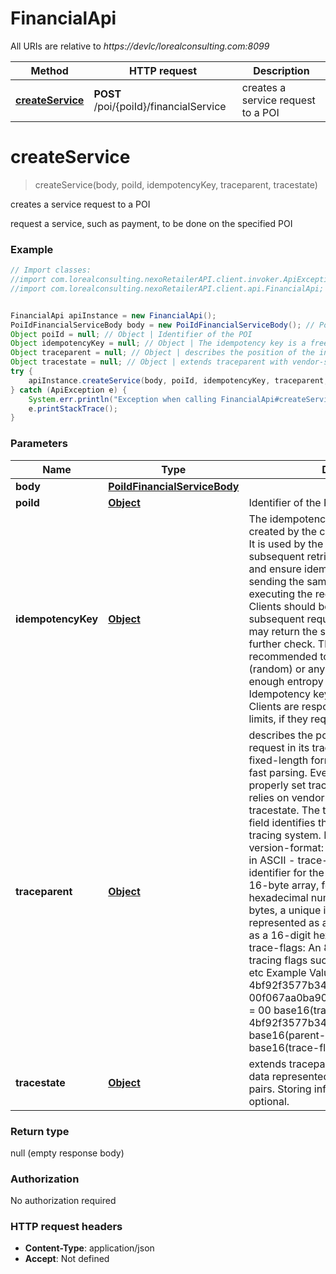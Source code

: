 # FinancialApi

All URIs are relative to *https://devlc/lorealconsulting.com:8099*

Method | HTTP request | Description
------------- | ------------- | -------------
[**createService**](FinancialApi.md#createService) | **POST** /poi/{poiId}/financialService | creates a service request to a POI

<a name="createService"></a>
# **createService**
> createService(body, poiId, idempotencyKey, traceparent, tracestate)

creates a service request to a POI

request a service, such as payment, to be done on the specified POI

### Example
```java
// Import classes:
//import com.lorealconsulting.nexoRetailerAPI.client.invoker.ApiException;
//import com.lorealconsulting.nexoRetailerAPI.client.api.FinancialApi;


FinancialApi apiInstance = new FinancialApi();
PoiIdFinancialServiceBody body = new PoiIdFinancialServiceBody(); // PoiIdFinancialServiceBody | 
Object poiId = null; // Object | Identifier of the POI
Object idempotencyKey = null; // Object | The idempotency key is a free identifier created by the client to identify a request. It is used by the service to identify subsequent retries of the same request and ensure idempotent behavior by sending the same response without executing the request a second time.  Clients should be careful as any subsequent requests with the same key may return the same response without further check. Therefore, it is recommended to use an UUID version 4 (random) or any other random string with enough entropy to avoid collisions.  Idempotency keys expire after 24 hours. Clients are responsible to stay within this limits, if they require idempotent behavior. 
Object traceparent = null; // Object | describes the position of the incoming request in its trace graph  in a portable, fixed-length format.  Its design focuses on fast parsing.  Every tracing tool MUST properly set traceparent even when it only relies  on vendor-specific information in tracestate. The traceparent HTTP header field identifies the incoming request in a tracing system. It has four fields: - version-format: 2 bytes, \"00-\" in ASCII - trace-id: 32 bytes, a unique identifier for the trace, represented as a 16-byte array, formatted as a 32-digit hexadecimal number - parent-id: 16 bytes, a unique identifier for the span, represented as an 8-byte array, formatted as a 16-digit hexadecimal number - trace-flags: An 8-bit field that controls tracing flags such as sampling, trace level, etc   Example Value = 00-4bf92f3577b34da6a3ce929d0e0e4736-00f067aa0ba902b7-01   base16(version) = 00   base16(trace-id) = 4bf92f3577b34da6a3ce929d0e0e4736   base16(parent-id) = 00f067aa0ba902b7   base16(trace-flags) = 01  // sampled 
Object tracestate = null; // Object | extends traceparent with vendor-specific data represented by a set of name/value pairs. Storing information in tracestate is optional. 
try {
    apiInstance.createService(body, poiId, idempotencyKey, traceparent, tracestate);
} catch (ApiException e) {
    System.err.println("Exception when calling FinancialApi#createService");
    e.printStackTrace();
}
```

### Parameters

Name | Type | Description  | Notes
------------- | ------------- | ------------- | -------------
 **body** | [**PoiIdFinancialServiceBody**](PoiIdFinancialServiceBody.md)|  |
 **poiId** | [**Object**](.md)| Identifier of the POI |
 **idempotencyKey** | [**Object**](.md)| The idempotency key is a free identifier created by the client to identify a request. It is used by the service to identify subsequent retries of the same request and ensure idempotent behavior by sending the same response without executing the request a second time.  Clients should be careful as any subsequent requests with the same key may return the same response without further check. Therefore, it is recommended to use an UUID version 4 (random) or any other random string with enough entropy to avoid collisions.  Idempotency keys expire after 24 hours. Clients are responsible to stay within this limits, if they require idempotent behavior.  | [optional]
 **traceparent** | [**Object**](.md)| describes the position of the incoming request in its trace graph  in a portable, fixed-length format.  Its design focuses on fast parsing.  Every tracing tool MUST properly set traceparent even when it only relies  on vendor-specific information in tracestate. The traceparent HTTP header field identifies the incoming request in a tracing system. It has four fields: - version-format: 2 bytes, \&quot;00-\&quot; in ASCII - trace-id: 32 bytes, a unique identifier for the trace, represented as a 16-byte array, formatted as a 32-digit hexadecimal number - parent-id: 16 bytes, a unique identifier for the span, represented as an 8-byte array, formatted as a 16-digit hexadecimal number - trace-flags: An 8-bit field that controls tracing flags such as sampling, trace level, etc   Example Value &#x3D; 00-4bf92f3577b34da6a3ce929d0e0e4736-00f067aa0ba902b7-01   base16(version) &#x3D; 00   base16(trace-id) &#x3D; 4bf92f3577b34da6a3ce929d0e0e4736   base16(parent-id) &#x3D; 00f067aa0ba902b7   base16(trace-flags) &#x3D; 01  // sampled  | [optional]
 **tracestate** | [**Object**](.md)| extends traceparent with vendor-specific data represented by a set of name/value pairs. Storing information in tracestate is optional.  | [optional]

### Return type

null (empty response body)

### Authorization

No authorization required

### HTTP request headers

 - **Content-Type**: application/json
 - **Accept**: Not defined

